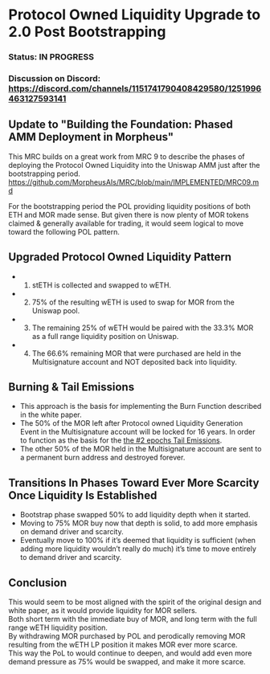 # Protocol Owned Liquidity Upgrade to 2.0 Post Bootstrapping

### Status: IN PROGRESS 

### Discussion on Discord: https://discord.com/channels/1151741790408429580/1251996463127593141

## Update to "Building the Foundation: Phased AMM Deployment in Morpheus"
This MRC builds on a great work from MRC 9 to describe the phases of deploying the Protocol Owned Liquidity into the Uniswap AMM just after the bootstrapping period. 
https://github.com/MorpheusAIs/MRC/blob/main/IMPLEMENTED/MRC09.md

For the bootstrapping period the POL providing liquidity positions of both ETH and MOR made sense. 
But given there is now plenty of MOR tokens claimed & generally available for trading, it would seem logical to move toward the following POL pattern.

## Upgraded Protocol Owned Liquidity Pattern
- 1. stETH is collected and swapped to wETH.
- 2. 75% of the resulting wETH is used to swap for MOR from the Uniswap pool.
- 3. The remaining 25% of wETH would be paired with the 33.3% MOR as a full range liquidity position on Uniswap.
- 4. The 66.6% remaining MOR that were purchased are held in the Multisignature account and NOT deposited back into liquidity. 

## Burning & Tail Emissions
- This approach is the basis for implementing the Burn Function described in the white paper.
- The 50% of the MOR left after Protocol owned Liquidity Generation Event in the Multisignature account will be locked for 16 years. In order to function as the basis for the [the #2 epochs Tail Emissions](https://github.com/MorpheusAIs/Docs/blob/main/!KEYDOCS%20README%20FIRST!/WhitePaper.md#tail-emissions-of-mor).
- The other 50% of the MOR held in the Multisignature account are sent to a permanent burn address and destroyed forever.

## Transitions In Phases Toward Ever More Scarcity Once Liquidity Is Established
- Bootstrap phase swapped 50% to add liquidity depth when it started.
- Moving to 75% MOR buy now that depth is solid, to add more emphasis on demand driver and scarcity.
- Eventually move to 100%  if it’s deemed that liquidity is sufficient (when adding more liquidity wouldn’t really do much) it’s time to move entirely to demand driver and scarcity. 

## Conclusion
This would seem to be most aligned with the spirit of the original design and white paper, as it would provide liquidity for MOR sellers.  
Both short term with the immediate buy of MOR, and long term with the full range wETH liquidity position.  
By withdrawing MOR purchased by POL and perodically removing MOR resulting from the wETH LP position it makes MOR ever more scarce.  
This way the PoL to would continue to deepen, and would add even more demand pressure as 75% would be swapped, and make it more scarce.  
